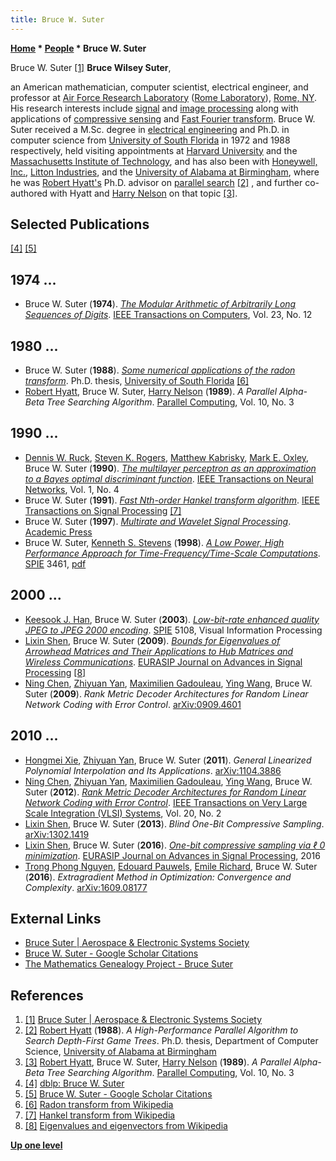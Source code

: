 ```yaml
---
title: Bruce W. Suter
---
```

**[Home](Home "Home") * [People](People "People") * Bruce W. Suter**

[](http://ieee-aess.org/contact/bruce-suter) Bruce W. Suter <a id="cite-note-1" href="#cite-ref-1">[1]</a>
**Bruce Wilsey Suter**,

an American mathematician, computer scientist, electrical engineer, and professor at [Air Force Research Laboratory](https://en.wikipedia.org/wiki/Air_Force_Research_Laboratory) ([Rome Laboratory](https://en.wikipedia.org/wiki/Rome_Laboratory)), [Rome, NY](https://en.wikipedia.org/wiki/Rome,_NY).
His research interests include [signal](https://en.wikipedia.org/wiki/Signal_processing) and [image processing](https://en.wikipedia.org/wiki/Digital_image_processing) along with applications of [compressive sensing](https://en.wikipedia.org/wiki/Compressed_sensing)
and [Fast Fourier transform](https://en.wikipedia.org/wiki/Fast_Fourier_transform). Bruce W. Suter received a M.Sc. degree in [electrical engineering](https://en.wikipedia.org/wiki/Electrical_engineering) and Ph.D. in computer science from [University of South Florida](https://en.wikipedia.org/wiki/University_of_South_Florida) in 1972 and 1988 respectively, held visiting appointments at [Harvard University](Harvard_University "Harvard University") and the [Massachusetts Institute of Technology](Massachusetts_Institute_of_Technology "Massachusetts Institute of Technology"),
and has also been with [Honeywell, Inc.](https://en.wikipedia.org/wiki/Honeywell), [Litton Industries](https://en.wikipedia.org/wiki/Litton_Industries), and the [University of Alabama at Birmingham](University_of_Alabama_at_Birmingham "University of Alabama at Birmingham"), where he was [Robert Hyatt's](Robert_Hyatt "Robert Hyatt") Ph.D. advisor on [parallel search](Parallel_Search "Parallel Search") <a id="cite-note-2" href="#cite-ref-2">[2]</a> , and further co-authored with Hyatt and [Harry Nelson](Harry_Nelson "Harry Nelson") on that topic <a id="cite-note-3" href="#cite-ref-3">[3]</a>.

## Selected Publications

<a id="cite-note-4" href="#cite-ref-4">[4]</a> <a id="cite-note-5" href="#cite-ref-5">[5]</a>

## 1974 ...

- Bruce W. Suter (**1974**). *[The Modular Arithmetic of Arbitrarily Long Sequences of Digits](https://ieeexplore.ieee.org/document/1672443)*. [IEEE Transactions on Computers](IEEE#TOC "IEEE"), Vol. 23, No. 12

## 1980 ...

- Bruce W. Suter (**1988**). *[Some numerical applications of the radon transform](https://dl.acm.org/citation.cfm?id=59711)*. Ph.D. thesis, [University of South Florida](https://en.wikipedia.org/wiki/University_of_South_Florida) <a id="cite-note-6" href="#cite-ref-6">[6]</a>
- [Robert Hyatt](Robert_Hyatt "Robert Hyatt"), Bruce W. Suter, [Harry Nelson](Harry_Nelson "Harry Nelson") (**1989**). *A Parallel Alpha-Beta Tree Searching Algorithm*. [Parallel Computing](https://www.journals.elsevier.com/parallel-computing), Vol. 10, No. 3

## 1990 ...

- [Dennis W. Ruck](https://dblp.uni-trier.de/pers/hd/r/Ruck:Dennis_W=), [Steven K. Rogers](http://spie.org/profile/Steven.Rogers-5480?SSO=1), [Matthew Kabrisky](https://dblp.uni-trier.de/pers/hd/k/Kabrisky:Matthew), [Mark E. Oxley](Mathematician#MEOxley "Mathematician"), Bruce W. Suter (**1990**). *[The multilayer perceptron as an approximation to a Bayes optimal discriminant function](https://ieeexplore.ieee.org/document/80266)*. [IEEE Transactions on Neural Networks](IEEE#NN "IEEE"), Vol. 1, No. 4
- Bruce W. Suter (**1991**). *[Fast Nth-order Hankel transform algorithm](https://ieeexplore.ieee.org/abstract/document/80850)*. [IEEE Transactions on Signal Processing](IEEE#TSP "IEEE") <a id="cite-note-7" href="#cite-ref-7">[7]</a>
- Bruce W. Suter (**1997**). *[Multirate and Wavelet Signal Processing](https://dl.acm.org/citation.cfm?id=522979)*. [Academic Press](https://en.wikipedia.org/wiki/Academic_Press)
- Bruce W. Suter, [Kenneth S. Stevens](http://www.kdstevens.com/stevens/) (**1998**). *[A Low Power, High Performance Approach for Time-Frequency/Time-Scale Computations](http://adsabs.harvard.edu/abs/1998SPIE.3461...86S)*. [SPIE](https://en.wikipedia.org/wiki/SPIE) 3461, [pdf](http://www.kdstevens.com/~stevens/docs/spie98.pdf)

## 2000 ...

- [Keesook J. Han](https://dblp.uni-trier.de/pers/hd/h/Han:Keesook_J=), Bruce W. Suter (**2003**). *[Low-bit-rate enhanced quality JPEG to JPEG 2000 encoding](https://www.spiedigitallibrary.org/conference-proceedings-of-spie/5108/0000/Low-bit-rate-enhanced-quality-JPEG-to-JPEG-2000-encoding/10.1117/12.487648.short?SSO=1)*. [SPIE](https://en.wikipedia.org/wiki/SPIE) 5108, Visual Information Processing
- [Lixin Shen](Mathematician#LixinShen "Mathematician"), Bruce W. Suter (**2009**). *[Bounds for Eigenvalues of Arrowhead Matrices and Their Applications to Hub Matrices and Wireless Communications](https://link.springer.com/article/10.1155/2009/379402)*. [EURASIP Journal on Advances in Signal Processing](https://asp-eurasipjournals.springeropen.com/) <a id="cite-note-8" href="#cite-ref-8">[8]</a>
- [Ning Chen](Mathematician#NingChen "Mathematician"), [Zhiyuan Yan](Mathematician#ZhiyuanYan "Mathematician"), [Maximilien Gadouleau](Mathematician#MGadouleau "Mathematician"), [Ying Wang](https://dblp.uni-trier.de/pers/hd/w/Wang:Ying), Bruce W. Suter (**2009**). *Rank Metric Decoder Architectures for Random Linear Network Coding with Error Control*. [arXiv:0909.4601](https://arxiv.org/abs/0909.4601)

## 2010 ...

- [Hongmei Xie](https://dblp.uni-trier.de/pers/hd/x/Xie:Hongmei), [Zhiyuan Yan](Mathematician#ZhiyuanYan "Mathematician"), Bruce W. Suter (**2011**). *General Linearized Polynomial Interpolation and Its Applications*. [arXiv:1104.3886](https://arxiv.org/abs/1104.3886)
- [Ning Chen](Mathematician#NingChen "Mathematician"), [Zhiyuan Yan](Mathematician#ZhiyuanYan "Mathematician"), [Maximilien Gadouleau](Mathematician#MGadouleau "Mathematician"), [Ying Wang](https://dblp.uni-trier.de/pers/hd/w/Wang:Ying), Bruce W. Suter (**2012**). *[Rank Metric Decoder Architectures for Random Linear Network Coding with Error Control](https://ieeexplore.ieee.org/document/5682080)*. [IEEE Transactions on Very Large Scale Integration (VLSI) Systems](IEEE#VLSI "IEEE"), Vol. 20, No. 2
- [Lixin Shen](Mathematician#LixinShen "Mathematician"), Bruce W. Suter (**2013**). *Blind One-Bit Compressive Sampling*. [arXiv:1302.1419](https://arxiv.org/abs/1302.1419)
- [Lixin Shen](Mathematician#LixinShen "Mathematician"), Bruce W. Suter (**2016**). *[One-bit compressive sampling via ℓ 0 minimization](https://link.springer.com/article/10.1186/s13634-016-0369-4)*. [EURASIP Journal on Advances in Signal Processing](https://asp-eurasipjournals.springeropen.com/), 2016
- [Trong Phong Nguyen](https://scholar.google.fr/citations?user=I5El37SUKxUC&hl=en), [Edouard Pauwels](https://www.irit.fr/~Edouard.Pauwels/), [Emile Richard](https://scholar.google.com/citations?user=rCH4toMAAAAJ&hl=en), Bruce W. Suter (**2016**). *Extragradient Method in Optimization: Convergence and Complexity*. [arXiv:1609.08177](https://arxiv.org/abs/1609.08177)

## External Links

- [Bruce Suter | Aerospace & Electronic Systems Society](http://ieee-aess.org/contact/bruce-suter)
- [Bruce W. Suter - Google Scholar Citations](https://scholar.google.com/citations?user=fbQuez0AAAAJ&hl=en)
- [The Mathematics Genealogy Project - Bruce Suter](https://www.genealogy.math.ndsu.nodak.edu/id.php?id=74279)

## References

1. <a id="cite-ref-1" href="#cite-note-1">[1]</a> [Bruce Suter | Aerospace & Electronic Systems Society](http://ieee-aess.org/contact/bruce-suter)
1. <a id="cite-ref-2" href="#cite-note-2">[2]</a> [Robert Hyatt](Robert_Hyatt "Robert Hyatt") (**1988**). *A High-Performance Parallel Algorithm to Search Depth-First Game Trees*. Ph.D. thesis, Department of Computer Science, [University of Alabama at Birmingham](University_of_Alabama_at_Birmingham "University of Alabama at Birmingham")
1. <a id="cite-ref-3" href="#cite-note-3">[3]</a> [Robert Hyatt](Robert_Hyatt "Robert Hyatt"), Bruce W. Suter, [Harry Nelson](Harry_Nelson "Harry Nelson") (**1989**). *A Parallel Alpha-Beta Tree Searching Algorithm*. [Parallel Computing](https://www.journals.elsevier.com/parallel-computing), Vol. 10, No. 3
1. <a id="cite-ref-4" href="#cite-note-4">[4]</a> [dblp: Bruce W. Suter](https://dblp.uni-trier.de/pers/hd/s/Suter:Bruce_W=)
1. <a id="cite-ref-5" href="#cite-note-5">[5]</a> [Bruce W. Suter - Google Scholar Citations](https://scholar.google.com/citations?user=fbQuez0AAAAJ&hl=en)
1. <a id="cite-ref-6" href="#cite-note-6">[6]</a> [Radon transform from Wikipedia](https://en.wikipedia.org/wiki/Radon_transform)
1. <a id="cite-ref-7" href="#cite-note-7">[7]</a> [Hankel transform from Wikipedia](https://en.wikipedia.org/wiki/Hankel_transform)
1. <a id="cite-ref-8" href="#cite-note-8">[8]</a> [Eigenvalues and eigenvectors from Wikipedia](https://en.wikipedia.org/wiki/Eigenvalues_and_eigenvectors)

**[Up one level](People "People")**

